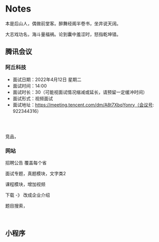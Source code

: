 # Notes

本是后山人，偶做前堂客。醉舞经阁半卷书，坐井说天阔。

大志戏功名，海斗量福祸。论到囊中羞涩时，怒指乾坤错。









## 腾讯会议

### 阿丘科技

- 面试日期：2022年4月12日 星期二
- 面试时间：14:00
- 面试时长：30（可能视面试情况缩减或延长，请预留一定缓冲时间）
- 面试形式：视频面试
- 面试地址：https://meeting.tencent.com/dm/A8t7XbqYonry（会议号: 922344316）

​      

##

竞品，



### 网站

招聘公告 覆盖每个省

面试专题，真题模块，文字类2

课程模块，增加视频

下载 -》 改成企业介绍

题目搜索，



​	



## 小程序























































































